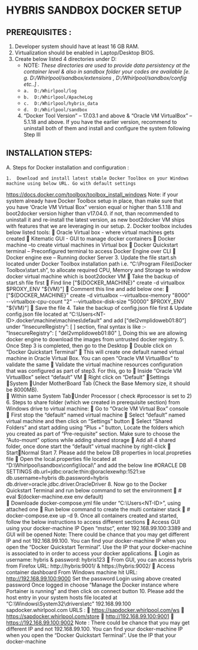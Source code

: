 # HYBRIS SANDBOX DOCKER SETUP

## PREREQUISITES : 
1.	Developer system should have at least 16 GB RAM.
2.	Virtualization should be enabled in Laptop/Desktop BIOS.
3.	Create below listed 4 directories under D:
	- NOTE: _These directories are used to provide data persistency at the container level & also in sandbox folder your codes are available [e. g. D:/Whirlpool/sandbox/extensions , D:/Whirlpool/sandbox/config etc..] ._
	 - `a.	D:/Whirlpool/log`
	 - `b.	D:/Whirlpool/ApacheLog`
	 - `c.	D:/Whirlpool/hybris_data`
	 - `d.	D:/Whirlpool/sandbox`
	4.	“Docker Tool Version” – 17.03.1 and above & “Oracle VM VirtualBox” – 5.1.18 and above. If you have the earlier version, recommend to uninstall both of them and install and configure the system following Step III




## INSTALLATION STEPS:

	
A.	Steps for Docker installation and configuration :

	1.	Download and install latest stable Docker Toolbox on your Windows machine using below URL. Go with default settings
https://docs.docker.com/toolbox/toolbox_install_windows
Note: if your system already have Docker Toolbox setup in place, than make sure that you have ‘Oracle VM Virtual Box” version equal or higher than 5.1.18 and boot2docker version higher than v17.04.0. if not, than recommended to uninstall it and re-install the latest version, as new boot2docker VM ships with features that we are leveraging in our setup.
	2.	Docker toolbox includes below listed tools:
	Oracle Virtual box - where virtual machines gets created
	Kitematic GUI - GUI to manage docker containers
	Docker machine –to create virtual machines in Virtual box
	Docker Quickstart terminal – Preconfigured terminal to access Docker Engine over CLI
	Docker engine exe – Running docker Server 
	3.	Update the file start.sh located under Docker Toolbox installation path i.e. “C:\Program Files\Docker Toolbox\start.sh”,  to allocate required CPU, Memory and Storage to window docker virtual machine which is boot2docker VM
	Take the backup of start.sh file first
	Find line ["${DOCKER_MACHINE}" create -d virtualbox $PROXY_ENV "${VM}"]
	Comment this line and add below one:
	 ["${DOCKER_MACHINE}" create -d virtualbox --virtualbox-memory "8000" --virtualbox-cpu-count "2" --virtualbox-disk-size "50000"  $PROXY_ENV "${VM}"]
	 Save the file
	4.	Take the backup of config.json file first & Update config.json file located at “C:\Users\<NT-ID>\.docker\machine\machines\default” and add [“del2vmplidoweb01:80”] under “InsecureRegistry”: [ ] section, final syntax is like :-
"InsecureRegistry": [
                "del2vmplidoweb01:80"
            ],
Doing this we are allowing docker engine to download the images from untrusted docker registry.
	5.	Once Step 3 is completed, then go to the Desktop 
	Double click on “Docker Quickstart Terminal”
	This will create one default named virtual machine in Oracle Virtual Box. You can open “Oracle VM VirtualBox” to validate the same
	Validate the virtual machine resources configuration that was configured as part of step3. For this, go to 
	Inside “Oracle VM VirtualBox” select “default” VM
	Right click on “Default” Settings System Under MotherBoard Tab (Check the Base Memory size, it should be 8000MB).  
	Within same System TabUnder Processor ( check #processor is set to 2) 
	6.	Steps to share folder (which we created in prerequisite section) from Windows drive to virtual machine:
	Go to “Oracle VM Virtual Box” console
	First stop the “default” named virtual machine
	Select “default” named virtual machine and then click on “Settings” button
	Select “Shared Folders” and start adding using “Plus +” button, Locate the folders which you created as part of “Pre-requisite” section. Make sure to choose the “Auto-mount” options while adding shared storage
	Add all 4 shared folder, once done start the “default”  virtual machine by right-click  StartNormal Start
                7.             Please add the below DB properties in local.propreties file
	Open the local.properties file located at “D:\Whirlpool\sandbox\config\local\” and add the below line
#ORACLE DB SETTINGS
db.url=jdbc:oracle:thin:@oraclexewhp:1521:xe
db.username=hybris
db.password=hybris
db.driver=oracle.jdbc.driver.OracleDriver
	8.	Now go to the Docker Quickstart Terminal and run below command to set the environment
	# eval $(docker-machine.exe env default)  
	Downloade docker-compose.yml file under “C:\Users\<NT-ID>”, using attached one
	Run below command to create the multi container stack
	# docker-compose.exe up -d
	9.	Once all containers created and started, follow the below instructions to access different sections
	Access GUI using your docker-machine IP Open “mstsc”, enter 192.168.99.100:3389 and GUI will be opened
 	Note: There could be chance that you may get different IP and not   192.168.99.100. You can find your docker-machine IP when you open the “Docker Quickstart Terminal”. Use the IP that your docker-machine is associated to in order to access your docker applications.
	Login as username: hybris  & password: hybris123
	From GUI, you can access hybris from Firefox URL: http://hybris:9001/  & https://hybris:9002/
	Access container dashboard From Windows machine hit URL: http://192.168.99.100:9000
 	Set the password
 	Login using above created password
 	Once logged in choose “Manage the Docker instance where Portainer is running” and then click on connect button
              10.                    Please add the host entry in your system hosts file located at “C:\Windows\System32\drivers\etc”
                                                       192.168.99.100 sapdocker.whirlpool.com
                                        URLS : 
	https://sapdocker.whirlpool.com/ws
	https://sapdocker.whirlpool.com/store
	http://192.168.99.100:9001
	https://192.168.99.100:9002
 Note : There could be chance that you may get different IP and not   192.168.99.100. You can find your docker-machine IP when you open the “Docker Quickstart Terminal”. Use the IP that your docker-machine
